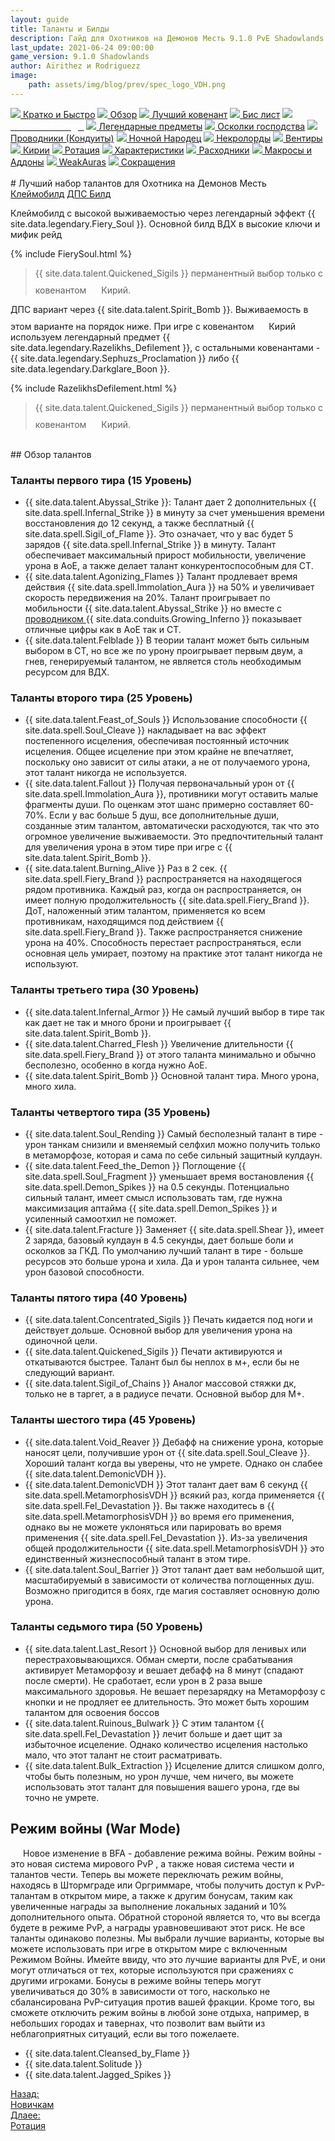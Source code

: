 ```yaml
---
layout: guide
title: Таланты и Билды
description: Гайд для Охотников на Демонов Месть 9.1.0 PvE Shadowlands
last_update: 2021-06-24 09:00:00
game_version: 9.1.0 Shadowlands 
author: Airithez и Rodriguezz
image:
    path: assets/img/blog/prev/spec_logo_VDH.png
---
```


<div id="smooth-nav-outer">
<a href="{{ site.url }}/guide/vengeance/quick_faq.html"><img src="https://wow.zamimg.com/images/wow/icons/medium/wow_token01.jpg"> Кратко и Быстро</a>
<a href="{{ site.url }}/guide/vengeance/overview.html"><img src="https://wow.zamimg.com/images/wow/icons/medium/inv_misc_spyglass_02.jpg"> Обзор</a>
<a href="{{ site.url }}/guide/vengeance/covenant.html"><img src="https://wow.zamimg.com/images/wow/icons/medium/achievement_mythicdungeons_shadowlands.jpg"> Лучший ковенант</a>
<a href="{{ site.url }}/guide/vengeance/gear.html"><img src="https://wow.zamimg.com/images/wow/icons/medium/inv_chest_chain_03.jpg"> Бис лист</a>
<a href="{{ site.url }}/guide/vengeance/talent-builds.html"><img src="https://wow.zamimg.com/images/wow/icons/medium/ability_marksmanship.jpg"><span style="color: white;"> Таланты и Билды</span></a>
<a href="{{ site.url }}/guide/vengeance/legendaries-shadowlands.html"><img src="https://wow.zamimg.com/images/wow/icons/medium/runesmith_icon.jpg"> Легендарные предметы</a>
<a href="{{ site.url }}/guide/vengeance/domination-set-bonuses.html"><img src="https://wow.zamimg.com/images/wow/icons/medium/wow_token01.jpg"> Осколки господства</a>
<a href="{{ site.url }}/guide/vengeance/conduits-shadowlands.html"><img src="https://wow.zamimg.com/images/wow/icons/medium/ability_rogue_rollthebones02.jpg"> Проводники (Кондуиты)</a>
<a href="{{ site.url }}/guide/vengeance/night-fae.html"><img src="https://wow.zamimg.com/images/wow/icons/medium/ui_sigil_nightfae.jpg"> Ночной Народец</a>
<a href="{{ site.url }}/guide/vengeance/necrolord.html"><img src="https://wow.zamimg.com/images/wow/icons/medium/ui_sigil_necrolord.jpg"> Некролорды</a>
<a href="{{ site.url }}/guide/vengeance/venthyr.html"><img src="https://wow.zamimg.com/images/wow/icons/medium/ui_sigil_venthyr.jpg"> Вентиры</a>
<a href="{{ site.url }}/guide/vengeance/kyrian.html"><img src="https://wow.zamimg.com/images/wow/icons/medium/ui_sigil_kyrian.jpg"> Кирии</a>
<a href="{{ site.url }}/guide/vengeance/rotation-priority.html"><img src="https://wow.zamimg.com/images/wow/icons/medium/wow_token01.jpg"> Ротация</a>
<a href="{{ site.url }}/guide/vengeance/stats.html"><img src="https://wow.zamimg.com/images/wow/icons/medium/inv_inscription_80_warscroll_intellect.jpg"> Характеристики</a>
<a href="{{ site.url }}/guide/vengeance/consumables.html"><img src="https://wow.zamimg.com/images/wow/icons/medium/inv_potion_92.jpg"> Расходники</a>
<a href="{{ site.url }}/guide/vengeance/macros-addons.html"><img src="https://wow.zamimg.com/images/wow/icons/medium/inv_eng_gearspringparts.jpg"> Макросы и Аддоны</a>
<a href="{{ site.url }}/guide/vengeance/weakauras.html"><img src="https://wow.zamimg.com/images/wow/icons/medium/spell_holy_auramastery.jpg"> WeakAuras</a>
<a href="{{ site.url }}/guide/vengeance/common-terms.html"><img src="https://wow.zamimg.com/images/wow/icons/medium/ui_chat.jpg"> Сокращения</a>
</div>
<br>
# Лучший набор талантов для Охотника на Демонов Месть

<div class="tabs">
<div class="tabs__nav">
<a class="tabs__link tabs__link_active" href="#content-1">Клеймобилд</a>
<a class="tabs__link" href="#content-2">ДПС Билд</a>
</div>

<div class="tabs__content">
<div class="tabs__pane tabs__pane_show" id="content-1" >

<div class="tabs_in" markdown="1">

Клеймобилд с высокой выживаемостью через легендарный эффект {{ site.data.legendary.Fiery_Soul }}. Основной билд ВДХ в высокие ключи и мифик рейд

{% include FierySoul.html %} 
<br>
> {{ site.data.talent.Quickened_Sigils }} перманентный выбор только с ковенантом <img src="{{ site.url }}/assets/img/guide/havoc/kyrian.png" width="16" height="24"> Кирий.

</div>
</div>

<div class="tabs__pane" id="content-2">
   
<div class="tabs_in"  markdown="1">

ДПС вариант через {{ site.data.talent.Spirit_Bomb }}. Выживаемость в этом варианте на порядок ниже.
При игре с ковенантом <img src="{{ site.url }}/assets/img/guide/havoc/kyrian.png" width="16" height="24"> Кирий используем легендарный предмет {{ site.data.legendary.Razelikhs_Defilement }}, с остальными ковенантами - {{ site.data.legendary.Sephuzs_Proclamation }} либо {{ site.data.legendary.Darkglare_Boon }}.

{% include RazelikhsDefilement.html %}
<br>
> {{ site.data.talent.Quickened_Sigils }} перманентный выбор только с ковенантом <img src="{{ site.url }}/assets/img/guide/havoc/kyrian.png" width="16" height="24"> Кирий.

</div>
</div>
      
</div>
</div>

<script>
    var $tabs = function (target) {
      var
        _elemTabs = (typeof target === 'string' ? document.querySelector(target) : target),
        _eventTabsShow,
        _showTab = function (tabsLinkTarget) {
          var tabsPaneTarget, tabsLinkActive, tabsPaneShow;
          tabsPaneTarget = document.querySelector(tabsLinkTarget.getAttribute('href'));
          tabsLinkActive = tabsLinkTarget.parentElement.querySelector('.tabs__link_active');
          tabsPaneShow = tabsPaneTarget.parentElement.querySelector('.tabs__pane_show');
          // если следующая вкладка равна активной, то завершаем работу
          if (tabsLinkTarget === tabsLinkActive) {
            return;
          }
          // удаляем классы у текущих активных элементов
          if (tabsLinkActive !== null) {
            tabsLinkActive.classList.remove('tabs__link_active');
          }
          if (tabsPaneShow !== null) {
            tabsPaneShow.classList.remove('tabs__pane_show');
          }
          // добавляем классы к элементам (в завимости от выбранной вкладки)
          tabsLinkTarget.classList.add('tabs__link_active');
          tabsPaneTarget.classList.add('tabs__pane_show');
          document.dispatchEvent(_eventTabsShow);
        },
        _switchTabTo = function (tabsLinkIndex) {
          var tabsLinks = _elemTabs.querySelectorAll('.tabs__link');
          if (tabsLinks.length > 0) {
            if (tabsLinkIndex > tabsLinks.length) {
              tabsLinkIndex = tabsLinks.length;
            } else if (tabsLinkIndex < 1) {
              tabsLinkIndex = 1;
            }
            _showTab(tabsLinks[tabsLinkIndex - 1]);
          }
        };

      _eventTabsShow = new CustomEvent('tab.show', { detail: _elemTabs });

      _elemTabs.addEventListener('click', function (e) {
        var tabsLinkTarget = e.target;
        // завершаем выполнение функции, если кликнули не по ссылке
        if (!tabsLinkTarget.classList.contains('tabs__link')) {
          return;
        }
        // отменяем стандартное действие
        e.preventDefault();
        _showTab(tabsLinkTarget);
      });

      return {
        showTab: function (target) {
          _showTab(target);
        },
        switchTabTo: function (index) {
          _switchTabTo(index);
        }
      }

    };

    var mytabs = $tabs('.tabs');
    if (localStorage.getItem('mytabs')) {
      mytabs.showTab(document.querySelector('[href="' + localStorage.getItem('mytabs') + '"]'));
    }

    document.addEventListener('tab.show', function (e) {
      localStorage.setItem('mytabs', e.detail.querySelector('.tabs__link_active').getAttribute('href'));
    })
</script>

<br>  
## Обзор талантов

### Таланты первого тира (15 Уровень)

<ul>
<li>{{ site.data.talent.Abyssal_Strike }}: Талант дает 2 дополнительных {{ site.data.spell.Infernal_Strike }} в минуту за счет уменьшения времени восстановления до 12 секунд, а также бесплатный {{ site.data.spell.Sigil_of_Flame }}. Это означает, что у вас будет 5 зарядов {{ site.data.spell.Infernal_Strike }} в минуту. Талант обеспечивает максимальный прирост мобильности, увеличение урона в AoE, а также делает талант конкурентоспособным для СТ.</li> 
<li>{{ site.data.talent.Agonizing_Flames }} Талант продлевает время действия {{ site.data.spell.Immolation_Aura }} на 50% и увеличивает скорость передвижения на 20%. Талант проигрывает по мобильности {{ site.data.talent.Abyssal_Strike }} но вместе с <a href="{{ site.url }}/blog/2020/10/22/soulbind-Conduits-demon-hunter.html"> проводником </a> {{ site.data.conduits.Growing_Inferno }} показывает отличные цифры как в АоЕ так и СТ. </li>
<li>{{ site.data.talent.Felblade }} В теории талант может быть сильным выбором в СТ, но все же по урону проигрывает первым двум, а гнев, генерируемый талантом, не является столь необходимым ресурсом для ВДХ.</li>
</ul>

### Таланты второго тира (25 Уровень)

<ul>
<li>{{ site.data.talent.Feast_of_Souls }} Использование способности {{ site.data.spell.Soul_Cleave }} накладывает на вас эффект постепенного исцеления, обеспечивая постоянный источник исцеления. Общее исцеление при этом крайне не впечатляет, поскольку оно зависит от силы атаки, а не от получаемого урона, этот талант никогда не используется.</li> 
<li>{{ site.data.talent.Fallout }} Получая первоначальный урон от {{ site.data.spell.Immolation_Aura }}, противники могут оставить малые фрагменты души. По оценкам этот шанс примерно составляет 60-70%. Если у вас больше 5 душ, все дополнительные души, созданные этим талантом, автоматически расходуются, так что это огромное увеличение выживаемости. Это предпочтительный талант для увеличения урона в этом тире при игре с {{ site.data.talent.Spirit_Bomb }}.</li>
<li>{{ site.data.talent.Burning_Alive }} Раз в 2 сек. {{ site.data.spell.Fiery_Brand  }} распространяется на находящегося рядом противника. Каждый раз, когда он распространяется, он имеет полную продолжительность {{ site.data.spell.Fiery_Brand  }}. ДоТ, наложенный этим талантом, применяется ко всем противникам, находящимся под действием {{ site.data.spell.Fiery_Brand  }}. Также распространяется снижение урона на 40%. Способность перестает распространяться, если основная цель умирает, поэтому на практике этот талант никогда не используют.</li>
</ul>

### Таланты третьего тира (30 Уровень)

<ul>
<li>{{ site.data.talent.Infernal_Armor }} Не самый лучший выбор в тире так как дает не так и много брони и проигрывает {{ site.data.talent.Spirit_Bomb }}.</li> 
<li>{{ site.data.talent.Charred_Flesh }} Увеличение длительности {{ site.data.spell.Fiery_Brand  }} от этого таланта минимально и обычно бесполезно, особенно в когда нужно AoE.</li>
<li>{{ site.data.talent.Spirit_Bomb }} Основной талант тира. Много урона, много хила.</li>
</ul>

### Таланты четвертого тира (35 Уровень)

<ul>
<li>{{ site.data.talent.Soul_Rending }} Самый бесполезный талант в тире - урон танкам снизили и вменяемый селфхил можно получить только в метаморфозе, которая и сама по себе сильный защитный кулдаун.</li> 
<li>{{ site.data.talent.Feed_the_Demon }} Поглощение {{ site.data.spell.Soul_Fragment  }} уменьшает время востановления {{ site.data.spell.Demon_Spikes  }} на 0.5 секунды. Потенциально сильный талант, имеет смысл использовать там, где нужна максимизация аптайма {{ site.data.spell.Demon_Spikes  }} и усиленный самоотхил не поможет.</li>
<li>{{ site.data.talent.Fracture }} Заменяет {{ site.data.spell.Shear  }}, имеет 2 заряда, базовый кулдаун в 4.5 секунды, дает больше боли и осколков за ГКД. По умолчанию лучший талант в тире - больше ресурсов это больше урона и хила. Да и урон таланта сильнее, чем урон базовой способности.</li>
</ul>

### Таланты пятого тира (40 Уровень)

<ul>
<li>{{ site.data.talent.Concentrated_Sigils }} Печать кидается под ноги и действует дольше. Основной выбор для увеличения урона на одиночной цели.</li> 
<li>{{ site.data.talent.Quickened_Sigils }} Печати активируются и откатываются быстрее. Талант был бы неплох в м+, если бы не следующий вариант.</li>
<li>{{ site.data.talent.Sigil_of_Chains }}  Аналог массовой стяжки дк, только не в таргет, а в радиусе печати. Основной выбор для М+.</li>
</ul>

### Таланты шестого тира (45 Уровень)

<ul>
<li>{{ site.data.talent.Void_Reaver }} Дебафф на снижение урона, которые наносят цели, получившие урон от {{ site.data.spell.Soul_Cleave }}. Хороший талант когда вы уверены, что не умрете. Однако он слабее {{ site.data.talent.DemonicVDH }}.</li> 
<li>{{ site.data.talent.DemonicVDH }} Этот талант дает вам 6 секунд {{ site.data.spell.MetamorphosisVDH }} всякий раз, когда применяется {{ site.data.spell.Fel_Devastation }}. Вы также находитесь в {{ site.data.spell.MetamorphosisVDH }} во время его применения, однако вы не можете уклоняться или парировать во время применения {{ site.data.spell.Fel_Devastation }}. Из-за увеличения общей продолжительности {{ site.data.spell.MetamorphosisVDH }} это единственный жизнеспособный талант в этом тире.</li>
<li>{{ site.data.talent.Soul_Barrier }} Этот талант дает вам небольшой щит, масштабируемый в зависимости от количества поглощенных душ. Возможно пригодится в боях, где магия составляет основную долю урона.</li>
</ul>

### Таланты седьмого тира (50 Уровень)

<ul>
<li>{{ site.data.talent.Last_Resort }} Основной выбор для ленивых или перестраховывающихся. Обман смерти, после срабатывания активирует Метаморфозу и  вешает дебафф на 8 минут (спадают после смерти). Не сработает, если урон в 2 раза выше максимального здоровья. Не вешает перезарядку на Метаморфозу с кнопки и не продляет ее длительность. Это может быть хорошим талантом для освоения боссов </li> 
<li>{{ site.data.talent.Ruinous_Bulwark }} С этим талантом {{ site.data.spell.Fel_Devastation }} лечит больше и дает щит за избыточное исцеление. Однако количество исцеления настолько мало, что этот талант не стоит расматривать.</li>
<li>{{ site.data.talent.Bulk_Extraction }} Исцеление длится слишком долго, чтобы быть полезным, но урон лучше, чем ничего, вы можете использовать этот талант для повышения вашего урона, где вы точно не умрете.</li>
</ul>

## Режим войны (War Mode)
<p style="text-indent: 20px;">
Новое изменение в BFA - добавление режима войны. Режим войны - это новая система мирового PvP , а также новая система чести и талантов чести. Теперь вы можете переключать режим войны, находясь в Штормграде или Оргриммаре, чтобы получить доступ к PvP-талантам в открытом мире, а также к другим бонусам, таким как увеличенные награды за выполнение локальных заданий и 10% дополнительного опыта. Обратной стороной является то, что вы всегда будете в режиме PvP, а награды уравновешивают этот риск.
Не все таланты одинаково полезны. Мы выбрали лучшие варианты, которые вы можете использовать при игре в открытом мире с включенным Режимом Войны. Имейте ввиду, что это лучшие варианты для PvE, и они могут отличаться от тех, которые используются при сражениях с другими игроками.
Бонусы в режиме войны теперь могут увеличиваться до 30% в зависимости от того, насколько не сбалансирована PvP-ситуация против вашей фракции. Кроме того, вы сможете отключить режим войны в любой зоне отдыха, например, в небольших городах и тавернах, что позволит вам выйти из неблагоприятных ситуаций, если вы того пожелаете.
 </p>
 
<ul>
<li>{{ site.data.talent.Cleansed_by_Flame }} </li> 
<li>{{ site.data.talent.Solitude }} </li>
<li>{{ site.data.talent.Jagged_Spikes }}</li>
</ul>


<div class="minibox minibox-left"><a href="{{ site.url }}/guide/vengeance/beginners.html">Назад:<br>Новичкам</a></div>
<div class="minibox"><a href="{{ site.url }}/guide/vengeance/rotation-priority.html">Длаее:<br>Ротация</a></div>















  
  
